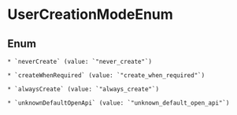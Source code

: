 
# UserCreationModeEnum

## Enum


    * `neverCreate` (value: `"never_create"`)

    * `createWhenRequired` (value: `"create_when_required"`)

    * `alwaysCreate` (value: `"always_create"`)

    * `unknownDefaultOpenApi` (value: `"unknown_default_open_api"`)



